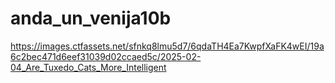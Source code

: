 # anda_un_venija10b

https://images.ctfassets.net/sfnkq8lmu5d7/6qdaTH4Ea7KwpfXaFK4wEI/19a6c2bec471d6eef31039d02ccaed5c/2025-02-04_Are_Tuxedo_Cats_More_Intelligent

